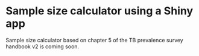 # Sample size calculator using a Shiny app
Sample size calculator based on chapter 5 of the TB prevalence survey handbook v2 is coming soon.
